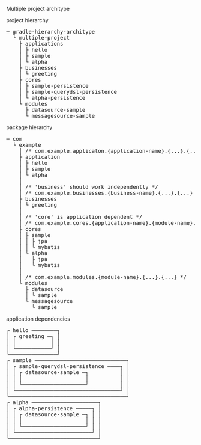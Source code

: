 Multiple project architype

project hierarchy 
<pre>
─ gradle-hierarchy-architype
  └ multiple-project
    ├ applications
    │ ├ hello
    │ ├ sample
    │ └ alpha
    ├ businesses
    │ └ greeting
    ├ cores
    │ ├ sample-persistence
    │ ├ sample-querydsl-persistence
    │ └ alpha-persistence
    └ modules
      ├ datasource-sample
      └ messagesource-sample
</pre>

package hierarchy 
<pre>
─ com   
  └ example
    │ /* com.example.applicaton.{application-name}.{...}.{...} */
    ├ application
    │ ├ hello
    │ ├ sample
    │ └ alpha
    │
    │ /* 'business' should work independently */
    │ /* com.example.businesses.{business-name}.{...}.{...} */
    ├ businesses
    │ └ greeting
    │
    │ /* 'core' is application dependent */
    │ /* com.example.cores.{application-name}.{module-name}.{...}.{...} */
    ├ cores
    │ ├ sample
    │ │ ├ jpa
    │ │ └ mybatis
    │ └ alpha
    │   ├ jpa
    │   └ mybatis
    │
    │ /* com.example.modules.{module-name}.{...}.{...} */
    └ modules
      ├ datasource
      │ └ sample
      └ messagesource
        └ sample
</pre>

application dependencies
<pre>
┌ hello ────────┐
│ ┌ greeting ─┐ │
│ │           │ │
│ └───────────┘ │
└───────────────┘
┌ sample ─────────────────────────────┐
│ ┌ sample-querydsl-persistence ────┐ │
│ │ ┌ datasource-sample ─┐          │ │
│ │ │                    │          │ │
│ │ └────────────────────┘          │ │
│ └─────────────────────────────────┘ │
└─────────────────────────────────────┘
┌ alpha ─────────────────────┐
│ ┌ alpha-persistence ─────┐ │
│ │ ┌ datasource-sample ─┐ │ │
│ │ │                    │ │ │
│ │ └────────────────────┘ │ │
│ └────────────────────────┘ │
└────────────────────────────┘
</pre>

